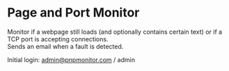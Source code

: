 # Page and Port Monitor
Monitor if a webpage still loads (and optionally contains certain text) or if a TCP port is accepting connections.  
Sends an email when a fault is detected.

Initial login: admin@pnpmonitor.com / admin
